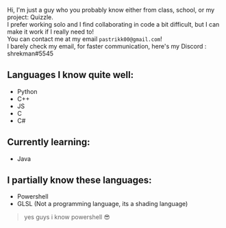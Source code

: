 Hi, I'm just a guy who you probably know either from class, school, or my project: Quizzle.\
I prefer working solo and I find collaborating in code a bit difficult, but I can make it work if I really need to!\
You can contact me at my email `pastrikk00@gmail.com`!\
I barely check my email, for faster communication, here's my Discord : shrekman#5545

## Languages I know quite well:
- Python
- C++
- JS
- C
- C#

## Currently learning:
- Java

## I partially know these languages:
- Powershell
- GLSL (Not a programming language, its a shading language)

> yes guys i know powershell 😎
